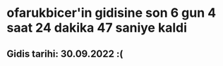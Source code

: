 # ofarukbicer'in gidisine son 6 gun 4 saat 24 dakika 47 saniye kaldi

## Gidis tarihi: 30.09.2022 :(